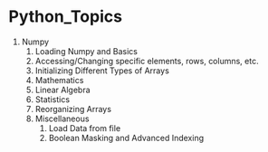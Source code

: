 # Python_Topics

1. Numpy
    1. Loading Numpy and Basics
    2. Accessing/Changing specific elements, rows, columns, etc.
    3. Initializing Different Types of Arrays
    4. Mathematics
    5. Linear Algebra
    6. Statistics
    7. Reorganizing Arrays
    8. Miscellaneous
        1. Load Data from file
        2. Boolean Masking and Advanced Indexing
